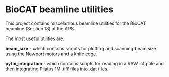 # BioCAT beamline utilities
This project contains miscelanious beamline utilities for the BioCAT beamline (Section 18) at the APS.

The most useful utilities are:

**beam_size** - which contains scripts for plotting and scanning beam size using the Newport motors and a knife edge.

**pyfai_integration** - which contains scripts for reading in a RAW .cfg file and then
integrating Pilatus 1M .tiff files into .dat files.
